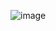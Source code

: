 ![image](https://github.com/rupesh-sunuwar/Web_LogAnalyzer/assets/85309147/1d35138e-d816-49ea-8165-e4d4b6b7af69)

